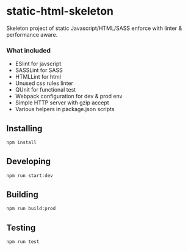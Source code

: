 # static-html-skeleton
Skeleton project of static Javascript/HTML/SASS enforce with linter & performance aware.

### What included
- ESlint for javscript
- SASSLint for SASS
- HTMLLint for html
- Unused css rules linter
- QUnit for functional test
- Webpack configuration for dev & prod env
- Simple HTTP server with gzip accept
- Various helpers in package.json scripts

## Installing
```bash
npm install
```

## Developing
```bash
npm run start:dev
```

## Building
```bash
npm run build:prod
```

## Testing
```bash
npm run test
```
